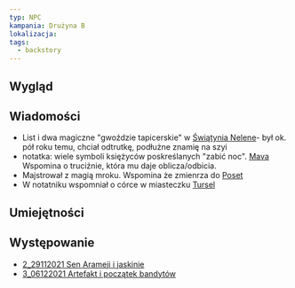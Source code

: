```yaml
---
typ: NPC
kampania: Drużyna B
lokalizacja: 
tags:
  - backstory
---
```


## Wygląd



## Wiadomości
- List i dwa magiczne "gwoździe tapicerskie" w [Świątynia Nelene](../lokacje/%C5%9Awi%C4%85tynia%20Nelene.md)- był ok. pół roku temu, chciał odtrutkę, podłużne znamię na szyi
- notatka: wiele symboli księżyców poskreślanych "zabić noc". [Mava](../bogowie/Mava.md) Wspomina o truciźnie, która mu daje oblicza/odbicia. 
- Majstrował z magią mroku. Wspomina że zmienrza do [Poset](../lokacje/Poset.md)
- W notatniku wspomniał o córce w miasteczku [Tursel](../lokacje/Tursel.md)


## Umiejętności

## Występowanie
- [2_29112021 Sen Arameji i jaskinie](../sesje/2_29112021%20Sen%20Arameji%20i%20jaskinie.md)
- [3_06122021 Artefakt i początek bandytów](../sesje/3_06122021%20Artefakt%20i%20pocz%C4%85tek%20bandyt%C3%B3w.md)





